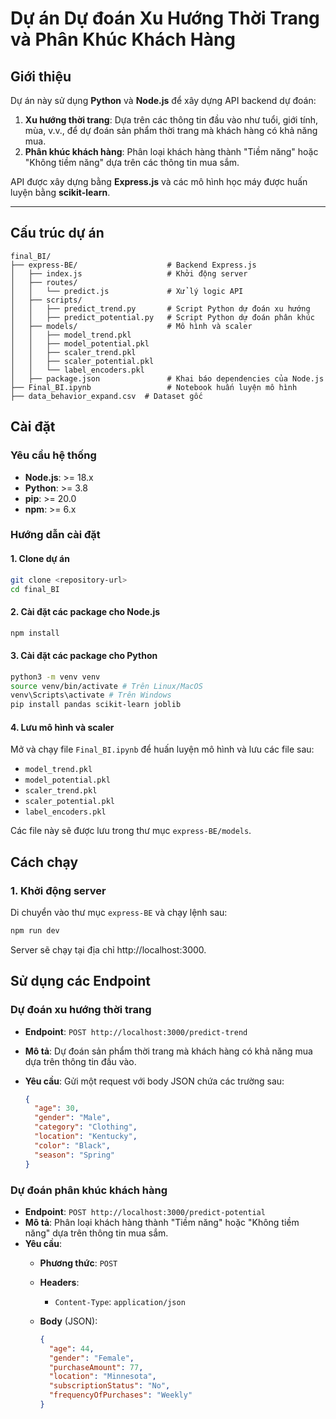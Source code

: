 # **Dự án Dự đoán Xu Hướng Thời Trang và Phân Khúc Khách Hàng**

## **Giới thiệu**

Dự án này sử dụng **Python** và **Node.js** để xây dựng API backend dự đoán:

1. **Xu hướng thời trang**: Dựa trên các thông tin đầu vào như tuổi, giới tính, mùa, v.v., để dự đoán sản phẩm thời trang mà khách hàng có khả năng mua.
2. **Phân khúc khách hàng**: Phân loại khách hàng thành "Tiềm năng" hoặc "Không tiềm năng" dựa trên các thông tin mua sắm.

API được xây dựng bằng **Express.js** và các mô hình học máy được huấn luyện bằng **scikit-learn**.

---

## **Cấu trúc dự án**

```plaintext
final_BI/
├── express-BE/                    # Backend Express.js
│   ├── index.js                   # Khởi động server
│   ├── routes/
│   │   └── predict.js             # Xử lý logic API
│   ├── scripts/
│   │   ├── predict_trend.py       # Script Python dự đoán xu hướng
│   │   ├── predict_potential.py   # Script Python dự đoán phân khúc
│   ├── models/                    # Mô hình và scaler
│   │   ├── model_trend.pkl
│   │   ├── model_potential.pkl
│   │   ├── scaler_trend.pkl
│   │   ├── scaler_potential.pkl
│   │   └── label_encoders.pkl
│   ├── package.json               # Khai báo dependencies của Node.js
├── Final_BI.ipynb                 # Notebook huấn luyện mô hình
├── data_behavior_expand.csv  # Dataset gốc

```

## **Cài đặt**

### **Yêu cầu hệ thống**

- **Node.js**: >= 18.x
- **Python**: >= 3.8
- **pip**: >= 20.0
- **npm**: >= 6.x

### **Hướng dẫn cài đặt**

#### 1. Clone dự án

```bash
git clone <repository-url>
cd final_BI
```

#### 2. Cài đặt các package cho Node.js

```bash
npm install
```

#### 3. Cài đặt các package cho Python

```bash
python3 -m venv venv
source venv/bin/activate # Trên Linux/MacOS
venv\Scripts\activate # Trên Windows
pip install pandas scikit-learn joblib
```

#### 4. Lưu mô hình và scaler

Mở và chạy file `Final_BI.ipynb` để huấn luyện mô hình và lưu các file sau:

- `model_trend.pkl`
- `model_potential.pkl`
- `scaler_trend.pkl`
- `scaler_potential.pkl`
- `label_encoders.pkl`

Các file này sẽ được lưu trong thư mục `express-BE/models`.

## **Cách chạy**

### **1. Khởi động server**

Di chuyển vào thư mục `express-BE` và chạy lệnh sau:

```bash
npm run dev
```

Server sẽ chạy tại địa chỉ http://localhost:3000.

## **Sử dụng các Endpoint**

### **Dự đoán xu hướng thời trang**

- **Endpoint**: `POST http://localhost:3000/predict-trend`
- **Mô tả**: Dự đoán sản phẩm thời trang mà khách hàng có khả năng mua dựa trên thông tin đầu vào.
- **Yêu cầu**:
  Gửi một request với body JSON chứa các trường sau:

  ```json
  {
    "age": 30,
    "gender": "Male",
    "category": "Clothing",
    "location": "Kentucky",
    "color": "Black",
    "season": "Spring"
  }
  ```

### **Dự đoán phân khúc khách hàng**

- **Endpoint**: `POST http://localhost:3000/predict-potential`
- **Mô tả**: Phân loại khách hàng thành "Tiềm năng" hoặc "Không tiềm năng" dựa trên thông tin mua sắm.
- **Yêu cầu**:
  - **Phương thức**: `POST`
  - **Headers**:
    - `Content-Type`: `application/json`
  - **Body** (JSON):

    ```json
    {
      "age": 44,
      "gender": "Female",
      "purchaseAmount": 77,
      "location": "Minnesota",
      "subscriptionStatus": "No",
      "frequencyOfPurchases": "Weekly"
    }
    ```
